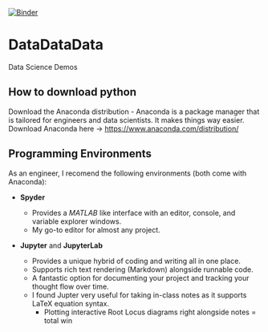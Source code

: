[![Binder](https://mybinder.org/badge_logo.svg)](https://mybinder.org/v2/gh/dboe1776/DataDataData/master)
# DataDataData
Data Science Demos

## How to download python
Download the Anaconda distribution - Anaconda is a package manager that is tailored for engineers and data scientists. It makes things way easier. Download Anaconda here -> https://www.anaconda.com/distribution/

## Programming Environments
As an engineer, I recomend the following environments (both come with Anaconda):

* __Spyder__
  * Provides a _MATLAB_ like interface with an editor, console, and variable explorer windows.
  * My go-to editor for almost any project.

* __Jupyter__ and __JupyterLab__
  * Provides a unique hybrid of coding and writing all in one place.
  * Supports rich text rendering (Markdown) alongside runnable code.
  * A fantastic option for documenting your project and tracking your thought flow over time.
  * I found Jupter very useful for taking in-class notes as it supports LaTeX equation syntax.
    * Plotting interactive Root Locus diagrams right alongside notes = total win
